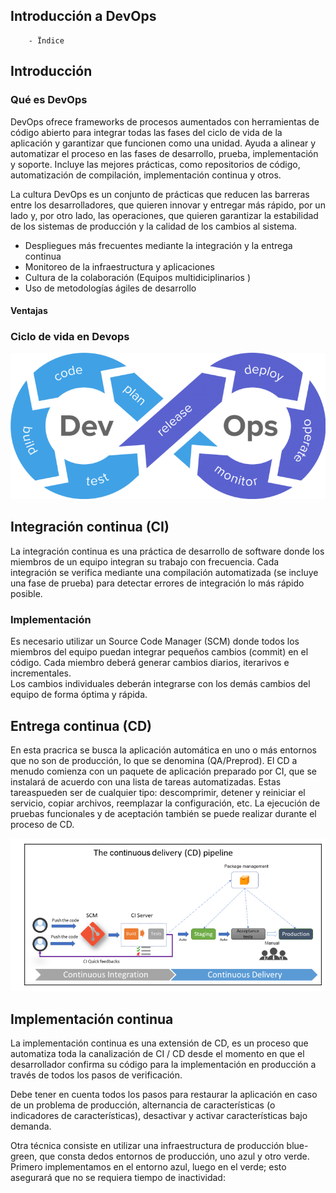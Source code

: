 ## Introducción a DevOps
        - Ïndice


## Introducción

### Qué es DevOps


DevOps ofrece frameworks de procesos aumentados con herramientas de código abierto para integrar todas las fases del ciclo de vida de la aplicación y garantizar que funcionen como una unidad. Ayuda a alinear y automatizar el proceso en las fases de desarrollo, prueba, implementación y soporte. Incluye las mejores prácticas, como repositorios de código, automatización de compilación, implementación continua y otros.


La cultura DevOps es un conjunto de prácticas que reducen las barreras entre los desarrolladores, que quieren innovar y entregar más rápido, por un lado y, por otro lado, las operaciones, que quieren garantizar la estabilidad de los sistemas de producción y la calidad de los cambios al sistema.


- Despliegues más frecuentes mediante la integración y la entrega continua  
- Monitoreo de la infraestructura y aplicaciones  
- Cultura de la colaboración (Equipos multidiciplinarios ) 
- Uso de metodologías ágiles de desarrollo 


#### Ventajas


### Ciclo de vida en Devops
![Ciclo de vida](images/DevOpsLC.png)


## Integración continua (CI) 
La integración continua es una práctica de desarrollo de software donde los miembros de un equipo integran su trabajo con frecuencia. Cada integración se verifica mediante una compilación automatizada (se incluye una fase de  prueba) para detectar errores de integración lo más rápido posible.


### Implementación 
Es necesario utilizar un Source Code Manager (SCM) donde todos los miembros del equipo puedan integrar pequeños cambios (commit)  en el código. Cada miembro deberá generar cambios diarios, iterarivos e incrementales.  
Los cambios individuales deberán integrarse con los demás cambios del equipo de forma óptima y rápida. 


## Entrega continua (CD)
En esta pracrica se busca la aplicación automática en uno o más entornos que no son de producción, lo que se denomina (QA/Preprod). El CD a menudo comienza con un paquete de aplicación preparado por CI, que se instalará de acuerdo con una lista de tareas automatizadas. Estas tareaspueden ser de cualquier tipo: descomprimir, detener y reiniciar el servicio, copiar archivos, reemplazar la configuración, etc. La ejecución de pruebas funcionales y de aceptación también se puede realizar durante el proceso de CD.


![cidi-mapa](cidi-mapa.png)


## Implementación continua 

La implementación continua es una extensión de CD, es un proceso que automatiza toda la canalización de CI / CD desde el momento en que el desarrollador confirma su código para la implementación en producción a través de todos los pasos de verificación. 

Debe tener en cuenta todos los pasos para restaurar la aplicación en caso de un problema de producción, alternancia de características (o indicadores de características), desactivar y activar características bajo demanda.


Otra técnica consiste en utilizar una infraestructura de producción blue-green, que consta dedos entornos de producción, uno azul y otro verde. Primero implementamos en el entorno azul, luego en el verde; esto asegurará que no se requiera tiempo de inactividad: